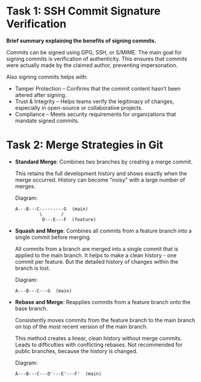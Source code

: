 # Task 1: SSH Commit Signature Verification

**Brief summary explaining the benefits of signing commits.**

Commits can be signed using GPG, SSH, or S/MIME. The main goal for signing commits is verification of authenticity. This ensures that commits were actually made by the claimed author, preventing impersonation. 

Also signing commits helps with:
   - Tamper Protection – Confirms that the commit content hasn’t been altered after signing. 
   - Trust & Integrity – Helps teams verify the legitimacy of changes, especially in open-source or collaborative projects. 
   - Compliance – Meets security requirements for organizations that mandate signed commits.

# Task 2: Merge Strategies in Git

- **Standard Merge**: Combines two branches by creating a merge commit.

    This retains the full development history and shows exactly when the merge occurred.
    History can become “noisy” with a large number of merges.

    Diagram:
    ```
    A---B---C---------G  (main)
             \       /
              D---E---F  (feature)
    ```

- **Squash and Merge**: Combines all commits from a feature branch into a single commit before merging.

    All commits from a branch are merged into a single commit that is applied to the main branch.
    It helps to make a clean history - one commit per feature.
    But the detailed history of changes within the branch is lost.

    Diagram:
    ```
    A---B---C---G  (main)
    ```

- **Rebase and Merge**: Reapplies commits from a feature branch onto the base branch.

    Consistently moves commits from the feature branch to the main branch on top of the most recent version of the main branch.

    This method creates a linear, clean history without merge commits. Leads to difficulties with conflicting rebases. Not recommended for public branches, because the history is changed.

    Diagram:
    ```
    A---B---C---D'---E'---F'  (main)
    ```
